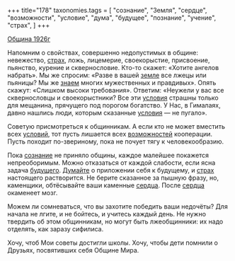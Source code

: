 +++
title="178"
taxonomies.tags = [
 "сознание",
 "Земля",
 "сердце",
 "возможности",
 "условие",
 "дума",
 "будущее",
 "познание",
 "учение",
 "страх",
]
+++

[Община 1926г](/agni/1926)

Напомним о свойствах, совершенно недопустимых в общине: невежество, [страх](/tags/страх), ложь, лицемерие, своекорыстие, присвоение, пьянство, курение и сквернословие. Кто-то скажет: «Хотите ангелов набрать». Мы же спросим: «Разве в вашей [земле](/tags/Земля) все лжецы или пьяницы? Мы же [знаем](/tags/познание) многих мужественных и правдивых». Опять скажут: «Слишком высоки требования». Ответим: «Неужели у вас все сквернословцы и своекорыстники? Все эти [условия](/tags/условие) страшны только для мещанина, прячущего под порогом богатство. У Нас, в Гималаях, давно нашлись люди, которым сказанные [условия](/tags/условие) — не пугало».   

Советую присмотреться к общинникам. А если кто не может вместить всех [условий](/tags/условие), тот пусть лишается всех [возможностей](/tags/возможности) кооперации. Пусть походит по-звериному, пока не почует тягу к человекообразию.   

Пока [сознание](/tags/сознание) не приняло общины, каждое малейшее покажется непреоборимым. Можно отказаться от каждой слабости, если ясна задача [будущего](/tags/будущее). [Думайте](/tags/дума) о приложении себя к будущему, и [страх](/tags/страх) настоящего растворится. Не берите сказанное за пышную фразу, но, каменщики, обтёсывайте ваши каменные [сердца](/tags/сердце). После [сердца](/tags/сердце) окаменеет мозг.   

Можем ли сомневаться, что вы захотите победить ваши недочёты? Для начала не лгите, и не бойтесь, и учитесь каждый день. Не нужно твердить об этом общинникам, но могут быть лжеобщинники: их надо отделять, как заразу сифилиса.   

Хочу, чтоб Мои советы достигли школы. Хочу, чтобы дети помнили о Друзьях, посвятивших себя Общине Мира.   

